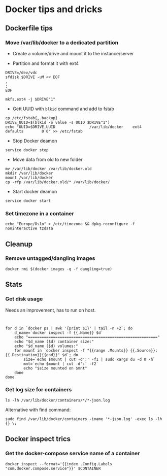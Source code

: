 # Docker tips and dricks

## Dockerfile tips
### Move /var/lib/docker to a dedicated partition

- Create a volume/drive and mount it to the instance/server

- Partition and format it with ext4
```
DRIVE=/dev/vdc
sfdisk $DRIVE -uM << EOF
,
;
EOF

mkfs.ext4 -j $DRIVE"1"
```

- Gett UUID with `blkid` command and add to fstab
```
cp /etc/fstab{,.backup}
DRIVE_UUID=$(blkid -o value -s UUID $DRIVE"1")
echo "UUID=$DRIVE_UUID               /var/lib/docker    ext4    defaults        0 0" >> /etc/fstab
```
- Stop Docker deamon
```
service docker stop

```
- Move data from old to new folder
```
mv /var/lib/docker /var/lib/docker.old
mkdir /var/lib/docker
mount /var/lib/docker
cp -rfp /var/lib/docker.old/* /var/lib/docker/
```

- Start docker deamon
```
service docker start
```

### Set timezone in a container
```
echo "Europe/Oslo" > /etc/timezone && dpkg-reconfigure -f noninteractive tzdata
```

## Cleanup
### Remove untagged/dangling images
```
docker rmi $(docker images -q -f dangling=true)
```

## Stats
### Get disk usage
Needs an improvement, has to run on host.
```


for d in `docker ps | awk '{print $1}' | tail -n +2`; do
    d_name=`docker inspect -f {{.Name}} $d`
    echo "========================================================="
    echo "$d_name ($d) container size:"
    echo "$d_name ($d) volumes:"
    for mount in `docker inspect -f "{{range .Mounts}} {{.Source}}:{{.Destination}}{{end}}" $d`; do
        size=`echo $mount | cut -d':' -f1 | sudo xargs du -d 0 -h`
        mnt=`echo $mount | cut -d':' -f2`
        echo "$size mounted on $mnt"
    done
done
```

### Get log size for containers
```
ls -lh /var/lib/docker/containers/*/*-json.log
```
Alternative with find command:
```
sudo find /var/lib/docker/containers -iname '*-json.log' -exec ls -lh {} \;
```

## Docker inspect trics
### Get the docker-compose service name of a container
```
docker inspect --format='{{index .Config.Labels "com.docker.compose.service"}}' $CONTAINER
```
